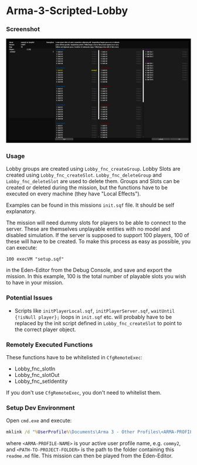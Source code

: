 # Arma-3-Scripted-Lobby

### Screenshot
![screenshot.jpg](screenshot.jpg)

### Usage
Lobby groups are created using `Lobby_fnc_createGroup`. Lobby Slots are created using `Lobby_fnc_createSlot`. `Lobby_fnc_deleteGroup` and `Lobby_fnc_deleteSlot` are used to delete them. Groups and Slots can be created or deleted during the mission, but the functions have to be executed on every machine (they have "Local Effects").

Examples can be found in this missions `init.sqf` file. It should be self explanatory.

The mission will need dummy slots for players to be able to connect to the server. These are themselves unplayable entities with no model and disabled simulation. If the server is supposed to support 100 players, 100 of these will have to be created. To make this process as easy as possible, you can execute:
```sqf
100 execVM "setup.sqf"
```
in the Eden-Editor from the Debug Console, and save and export the mission.
In this example, 100 is the total number of playable slots you wish to have in your mission.

### Potential Issues
- Scripts like `initPlayerLocal.sqf`, `initPlayerServer.sqf`, `waitUntil {!isNull player};` loops in `init.sqf` etc. will probably have to be replaced by the init script defined in `Lobby_fnc_createSlot` to point to the correct player object.

### Remotely Executed Functions
These functions have to be whitelisted in `CfgRemoteExec`:
- Lobby_fnc_slotIn
- Lobby_fnc_slotOut
- Lobby_fnc_setIdentity

If you don't use `CfgRemoteExec`, you don't need to whitelist them.

### Setup Dev Environment
Open `cmd.exe` and execute:
```bat
mklink /d "%UserProfile%\Documents\Arma 3 - Other Profiles\<ARMA-PROFILE-NAME>\missions\LOBBY.VR" "<PATH-TO-PROJECT-FOLDER>\missions\LOBBY.VR"
```
where `<ARMA-PROFILE-NAME>` is your active user profile name, e.g. `commy2`, and `<PATH-TO-PROJECT-FOLDER>` is the path to the folder containing this `readme.md` file. This mission can then be played from the Eden-Editor.
